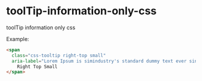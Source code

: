 # toolTip-information-only-css
toolTip information only css


Example:
```html
<span 
  class="css-tooltip right-top small" 
  aria-label="Lorem Ipsum is simindustry's standard dummy text ever since the 1500s,">
    Right Top Small
</span>
```

